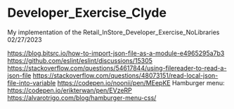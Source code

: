 # Developer_Exercise_Clyde
My implementation of the Retail_InStore_Developer_Exercise_NoLibraries 02/27/2023 

https://blog.bitsrc.io/how-to-import-json-file-as-a-module-e4965295a7b3
https://github.com/eslint/eslint/discussions/15305
https://stackoverflow.com/questions/54617844/using-filereader-to-read-a-json-file
https://stackoverflow.com/questions/48073151/read-local-json-file-into-variable
https://codepen.io/noonii/pen/MEepKE
Hamburger menu:
https://codepen.io/erikterwan/pen/EVzeRP
https://alvarotrigo.com/blog/hamburger-menu-css/
